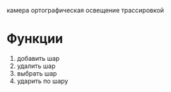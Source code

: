 камера ортографическая
освещение трассировкой
# Функции
1. добавить шар
2. удалить шар
3. выбрать шар
4. ударить по шару
